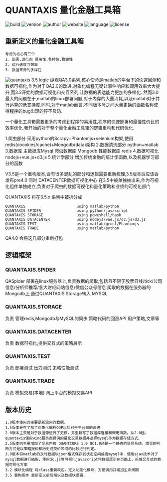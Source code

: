# QUANTAXIS 量化金融工具箱


![build](https://img.shields.io/badge/Build-passing-green.svg)
![version](https://img.shields.io/badge/Version-%203.5.0%20alpha-orange.svg)
![author](https://img.shields.io/badge/Powered%20by-%20%20yutiansut-red.svg)
![website](https://img.shields.io/badge/Website-%20www.yutiansut.com-grey.svg)
![language](https://img.shields.io/badge/%20%20%20Language%20%20%20-%20%20%20Matlab%2FPython%2FJS%20%20-lightgrey.svg)
![license](https://img.shields.io/badge/License-%20MIT-brightgreen.svg)
 


## 重新定义的量化金融工具箱

```
考虑的核心有三个
1. 部署,运行的 易用性,鲁棒性,稳健性
2. 运行速度与效率
3. 数据来源的多样性
```
![quantaxis 3.5 logic](https://github.com/yutiansut/QUANTAXIS/blob/v3.5/Picture/QA3.5.png)
纵观QA3.0系列,核心使命是matlab的平台下的快速回测和数据可视化,作为对于QA2.0的改进,对象化编程无疑让事件响应和调用效率大大提升,而3.2开始的数据可视化和交互系列,让数据的表达能力更加的多样化.
然而3.0最大的问题在于,matlab的linux部署问题,对于内存的大量消耗,以及matlab对于并行运算的低支持度.同时,对于matlab而言,不同版本号之间大量更换的函数名称使得程序的bug出现的猝不及防.

一个量化工具箱需要更多的考虑到程序的易用性,程序的快速部署和最佳性价比的效率优化.我开始的对于整个量化金融工具箱的逻辑重构和代码优化.

1.爬虫部分 采用python的Scrapy+Phantomjs+selenium构架,使用redis(coookies/cache)+Mongodb(data)架构
2.数据清洗部分 python+matlab
3.数据库 主数据库Mysql  爬虫数据库 Mongodb  性能数据库  redis
4.数据可视化  nodejs+vue.js+d3.js
5.统计学部分  增加传统金融的统计学函数,以及机器学习部分的函数

V3.5是一个重构版本,会有很多混乱的部分和逻辑需要重新梳理,3.5版本后应该会发布pre4.0
同时 DATACENTER数据可视化中心 在3.5中被单独抽出来,作为可视化组件单独成立,负责对于爬虫的数据可视化和量化策略和业绩的可视化部门


QUANTAXIS 将在3.5.x 系列中被拆分成
```
QUANTAXIS                       using matlab/python
QUANTAXIS SPIDER                using python/javascript
QUANTAXIS STORAGE               using poweshell/bash
QUANTAXIS DATACENTER            using nodejs/vue.js/dc.js/d3.js
QUANTAXIS TEST                  using matlab/grunt/Phantomjs
QUANTAXIS TRADE                 using matlab/python
```
QA4.0 会将这几部分重新打包


## 逻辑框架

### QUANTAXIS.SPIDER
QASpider 部署在linux服务器上,负责数据的爬取,包括且不限于股票日线/tick/公司信息/分析师推荐/各大财经网站信息/微信公众号信息
爬取的数据在服务器的Mongodb上,通过QUANTAXIS Storage转入 MYSQL
### QUANTAXIS.STORAGE
负责  管理redis,Mongodb与MySQL的同步
      策略代码的回测API
      用户策略,文章等
### QUANTAXIS.DATACENTER
负责  数据可视化,提供交互式的策略展示

### QUANTAXIS.TEST
负责  部署测试
      压力测试
      策略性能测试
### QUANTAXIS.TRADE
负责  模拟交易(本地)
      网上平台的模拟交易API


## 版本历史
```
1.0版本使用的主要是新浪网的数据。
1.5版本是在了解了对象化编程OOP以后对于平台做的改进 
2.0版本主要是对于数据源进行了更换，并重新写了数据库连接和调用函数。从2.0起，quantaxis使用wind服务商提供的量化交易数据并选择mysql作为数据存储方式。 
2.5版本则主要增加了交易内核 QUANTCORE 1.0 QC1.0还是一个静态的交易系统，成交的判断方式是以策略报价和历史成交价区间的比较进行判定。 
3.0版本将matlab的及时数据以json格式保存到状态空间或者mysql中，使用ajax技术对于mysql数据进行抽取，使用dc.js等可视化javascript将数据展示在页面上，形成交互式的数据可视化方案 
3.2 模块化编程 将class重新改包，定义功能化模块，方便调用并增加生命周期
3.5 重构版本 重新定义前后端以及数据块逻辑.
```